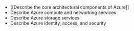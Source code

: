 - [[Describe the core architectural components of Azure]]
- Describe Azure compute and networking services
- Describe Azure storage services
- Describe Azure identity, access, and security